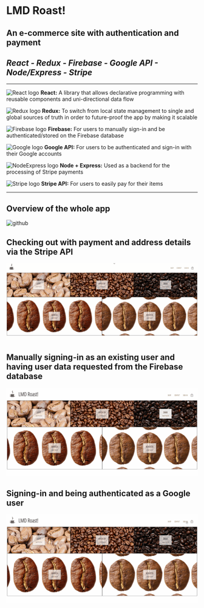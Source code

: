 # LMD Roast!

## An e-commerce site with authentication and payment
*React - Redux - Firebase - Google API - Node/Express - Stripe*
---
---
![React logo](https://img.icons8.com/plasticine/40/000000/react.png)    **React:** A library that allows declarative programming with reusable components and uni-directional data flow

![Redux logo](https://img.icons8.com/color/30/000000/redux.png)    **Redux:** To switch from local state management to single and global sources of truth in order to future-proof the app by making it scalable

![Firebase logo](https://img.icons8.com/color/30/000000/firebase.png)    **Firebase:** For users to manually sign-in and be authenticated/stored on the Firebase database

![Google logo](https://img.icons8.com/color/30/000000/google-logo.png)    **Google API:** For users to be authenticated and sign-in with their Google accounts

![NodeExpress logo](https://img.icons8.com/color/40/000000/nodejs.png)    **Node + Express:** Used as a backend for the processing of Stripe payments

![Stripe logo](https://img.icons8.com/fluent/30/000000/stripe.png)    **Stripe API:** For users to easily pay for their items

---
## Overview of the whole app
![github](https://github.com/aliamk/LMD-Roast-Redux-Selectors/blob/master/readme_assets/cofffee_beans_whole_app.gif)

## Checking out with payment and address details via the Stripe API
![github](https://github.com/aliamk/LMD-Roast-Redux-Selectors/blob/master/readme_assets/cofffee_beans_checkout.gif)

## Manually signing-in as an existing user and having user data requested from the Firebase database
![github](https://github.com/aliamk/LMD-Roast-Redux-Selectors/blob/master/readme_assets/cofffee_beans_manual_sign_in.gif)

## Signing-in and being authenticated as a Google user
![github](https://github.com/aliamk/LMD-Roast-Redux-Selectors/blob/master/readme_assets/cofffee_beans_google_sign_in.gif)
